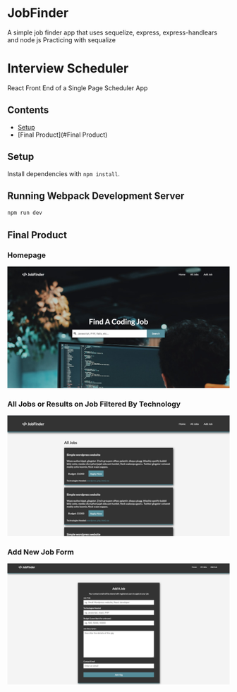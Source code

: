 # JobFinder
A simple job finder app that uses sequelize, express, express-handlears and node js
Practicing with sequalize
# Interview Scheduler
React Front End of a Single Page Scheduler App

## Contents
* [Setup](#Setup)
* [Final Product](#Final Product)

## Setup

Install dependencies with `npm install`.

## Running Webpack Development Server

```sh
npm run dev
```

## Final Product

### Homepage
!["Home Page"](https://github.com/AnisaHMohamed/JobFinder/blob/master/docs/Home%20Page.png)

### All Jobs or Results on Job Filtered By Technology
!["All Jobs/Filter Jobs"](https://github.com/AnisaHMohamed/JobFinder/blob/master/docs/All%20Jobs:%20Filtered%20Jobs.png)

### Add New Job Form
!["Add New Job Form"](https://github.com/AnisaHMohamed/JobFinder/blob/master/docs/Add%20%20New%20Job%20Form.png)

